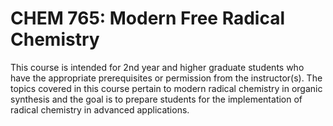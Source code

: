 # CHEM 765: Modern Free Radical Chemistry

This course is intended for 2nd year and higher graduate students who have the appropriate prerequisites or permission from the instructor(s). The topics covered in this course pertain to modern radical chemistry in organic synthesis and the goal is to prepare students for the implementation of radical chemistry in advanced applications.